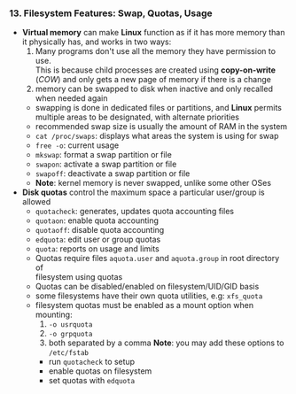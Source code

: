 ### 13. Filesystem Features: Swap, Quotas, Usage

  * **Virtual memory** can make **Linux** function as if it has more memory than  
    it physically has, and works in two ways:
      1. Many programs don't use all the memory they have permission to use.  
        This is because child processes are created using **copy-on-write** (*COW*)
        and only gets a new page of memory if there is a change
      2. memory can be swapped to disk when inactive and only recalled when needed
        again
    * swapping is done in dedicated files or partitions, and **Linux** permits  
      multiple areas to be designated, with alternate priorities
    * recommended swap size is usually the amount of RAM in the system
    * `cat /proc/swaps`: displays what areas the system is using for swap
    * `free -o`: current usage
    * `mkswap`: format a swap partition or file
    * `swapon`: activate a swap partition or file
    * `swapoff`: deactivate a swap partition or file
    * **Note**: kernel memory is never swapped, unlike some other OSes
  * **Disk quotas** control the maximum space a particular user/group is allowed
    * `quotacheck`: generates, updates quota accounting files
    * `quotaon`: enable quota accounting
    * `quotaoff`: disable quota accounting
    * `edquota`: edit user or group quotas
    * `quota`: reports on usage and limits
    * Quotas require files `aquota.user` and `aquota.group` in root directory of  
      filesystem using quotas
    * Quotas can be disabled/enabled on filesystem/UID/GID basis
    * some filesystems have their own quota utilities, e.g: `xfs_quota`
    * filesystem quotas must be enabled as a mount option when mounting:
      1. `-o usrquota`
      2. `-o grpquota`
      3. both separated by a comma
        **Note**: you may add these options to `/etc/fstab`
      * run `quotacheck` to setup
      * enable quotas on filesystem
      * set quotas with `edquota`
